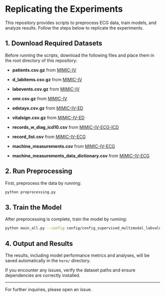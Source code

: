 # Replicating the Experiments

This repository provides scripts to preprocess ECG data, train models, and analyze results. Follow the steps below to replicate the experiments.

## 1. Download Required Datasets
Before running the scripts, download the following files and place them in the root directory of this repository:



- **patients.csv.gz** from [MIMIC-IV](https://physionet.org/content/mimiciv/3.1/)
- **d_labitems.csv.gz** from [MIMIC-IV](https://physionet.org/content/mimiciv/3.1/)
- **labevents.csv.gz** from [MIMIC-IV](https://physionet.org/content/mimiciv/3.1/)
- **omr.csv.gz** from [MIMIC-IV](https://physionet.org/content/mimiciv/3.1/)

- **edstays.csv.gz** from [MIMIC-IV-ED](https://physionet.org/content/mimic-iv-ed/2.2/)
- **vitalsign.csv.gz** from [MIMIC-IV-ED](https://physionet.org/content/mimic-iv-ed/2.2/)

- **records_w_diag_icd10.csv** from [MIMIC-IV-ECG-ICD](https://www.physionet.org/content/mimic-iv-ecg-ext-icd-labels/1.0.1/)


- **record_list.csv** from [MIMIC-IV-ECG](https://physionet.org/content/mimic-iv-ecg/1.0/)
- **machine_measurements.csv** from [MIMIC-IV-ECG](https://physionet.org/content/mimic-iv-ecg/1.0/)
- **machine_measurements_data_dictionary.csv** from [MIMIC-IV-ECG](https://physionet.org/content/mimic-iv-ecg/1.0/)
  

## 2. Run Preprocessing
First, preprocess the data by running:

```bash
python preprocessing.py
```

## 3. Train the Model
After preprocessing is complete, train the model by running:

```bash
python main_all.py --config config/config_supervised_multimodal_labvalues_s4.yaml
```

## 4. Output and Results
The results, including model performance metrics and analyses, will be saved automatically in the `here/` directory.

If you encounter any issues, verify the dataset paths and ensure dependencies are correctly installed.

---

For further inquiries, please open an issue.
